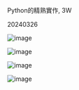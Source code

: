 Python的精熟實作, 3W 

20240326

![image](https://github.com/Duckhanhdeptrai-U1114171032/U1114171032/assets/162246669/734cb646-4961-4571-880b-97baff04c303)

![image](https://github.com/Duckhanhdeptrai-U1114171032/U1114171032/assets/162246669/42c4465b-75f4-48d1-b282-56fc18a16dfc)

![image](https://github.com/Duckhanhdeptrai-U1114171032/U1114171032/assets/162246669/7c5c3d02-9c6f-4cee-a02a-f15abc47b410)

![image](https://github.com/Duckhanhdeptrai-U1114171032/U1114171032/assets/162246669/9c8b2d75-df33-41e1-9bde-abe5c320f194)
